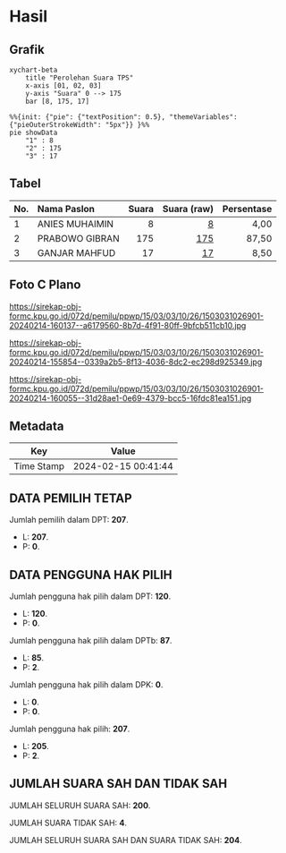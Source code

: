 # Hasil

## Grafik

```mermaid
xychart-beta
    title "Perolehan Suara TPS"
    x-axis [01, 02, 03]
    y-axis "Suara" 0 --> 175
    bar [8, 175, 17]
```

```mermaid
%%{init: {"pie": {"textPosition": 0.5}, "themeVariables": {"pieOuterStrokeWidth": "5px"}} }%%
pie showData
    "1" : 8
    "2" : 175
    "3" : 17
```

## Tabel

| No. | Nama Paslon    | Suara | Suara (raw) | Persentase |
|:--- |:-------------- | -----:| -----------:| ----------:|
| 1   | ANIES MUHAIMIN | 8     | [8][p-1]    | 4,00       |
| 2   | PRABOWO GIBRAN | 175   | [175][p-2]  | 87,50      |
| 3   | GANJAR MAHFUD  | 17    | [17][p-3]   | 8,50       |


[p-1]: https://github.com/gigit-pemilu/pemilu-2024-15-jambi/blob/main/pilpres/hitung-suara/sub/15-jambi/sub/03-sarolangun/sub/03-sarolangun/sub/1026-aur-gading/sub/901-tps/sub/paslon-1.txt
[p-2]: https://github.com/gigit-pemilu/pemilu-2024-15-jambi/blob/main/pilpres/hitung-suara/sub/15-jambi/sub/03-sarolangun/sub/03-sarolangun/sub/1026-aur-gading/sub/901-tps/sub/paslon-2.txt
[p-3]: https://github.com/gigit-pemilu/pemilu-2024-15-jambi/blob/main/pilpres/hitung-suara/sub/15-jambi/sub/03-sarolangun/sub/03-sarolangun/sub/1026-aur-gading/sub/901-tps/sub/paslon-3.txt

## Foto C Plano

https://sirekap-obj-formc.kpu.go.id/072d/pemilu/ppwp/15/03/03/10/26/1503031026901-20240214-160137--a6179560-8b7d-4f91-80ff-9bfcb511cb10.jpg

https://sirekap-obj-formc.kpu.go.id/072d/pemilu/ppwp/15/03/03/10/26/1503031026901-20240214-155854--0339a2b5-8f13-4036-8dc2-ec298d925349.jpg

https://sirekap-obj-formc.kpu.go.id/072d/pemilu/ppwp/15/03/03/10/26/1503031026901-20240214-160055--31d28ae1-0e69-4379-bcc5-16fdc81ea151.jpg


## Metadata

| Key        | Value               |
| ---------- | ------------------- |
| Time Stamp | 2024-02-15 00:41:44 |


## DATA PEMILIH TETAP

Jumlah pemilih dalam DPT: **207**.
 * L: **207**.
 * P: **0**.

## DATA PENGGUNA HAK PILIH

Jumlah pengguna hak pilih dalam DPT: **120**.
 * L: **120**.
 * P: **0**.

Jumlah pengguna hak pilih dalam DPTb: **87**.
 * L: **85**.
 * P: **2**.

Jumlah pengguna hak pilih dalam DPK: **0**.
 * L: **0**.
 * P: **0**.

Jumlah pengguna hak pilih: **207**.
 * L: **205**.
 * P: **2**.

## JUMLAH SUARA SAH DAN TIDAK SAH

JUMLAH SELURUH SUARA SAH: **200**.

JUMLAH SUARA TIDAK SAH: **4**.

JUMLAH SELURUH SUARA SAH DAN SUARA TIDAK SAH: **204**.


